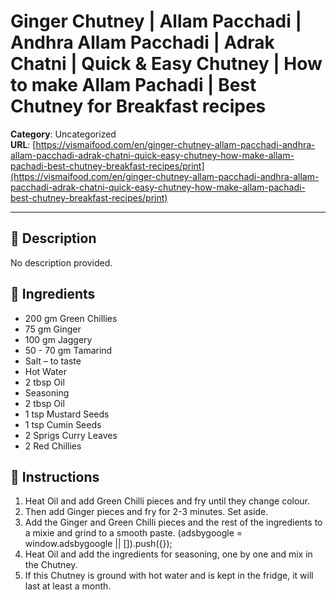# Ginger Chutney | Allam Pacchadi | Andhra Allam Pacchadi | Adrak Chatni | Quick & Easy Chutney | How to make Allam Pachadi | Best Chutney for Breakfast recipes

**Category**: Uncategorized  
**URL**: [https://vismaifood.com/en/ginger-chutney-allam-pacchadi-andhra-allam-pacchadi-adrak-chatni-quick-easy-chutney-how-make-allam-pachadi-best-chutney-breakfast-recipes/print](https://vismaifood.com/en/ginger-chutney-allam-pacchadi-andhra-allam-pacchadi-adrak-chatni-quick-easy-chutney-how-make-allam-pachadi-best-chutney-breakfast-recipes/print)  


---

## 📝 Description
No description provided.



## 🧂 Ingredients
- 200 gm Green Chillies
- 75 gm Ginger
- 100 gm Jaggery
- 50 - 70 gm Tamarind
- Salt – to taste
- Hot Water
- 2 tbsp Oil
- Seasoning
- 2 tbsp Oil
- 1 tsp Mustard Seeds
- 1 tsp Cumin Seeds
- 2 Sprigs Curry Leaves
- 2 Red Chillies

## 🍳 Instructions
1. Heat Oil and add Green Chilli pieces and fry until they change colour.
2. Then add Ginger pieces and fry for 2-3 minutes. Set aside.
3. Add the Ginger and Green Chilli pieces and the rest of the ingredients to a mixie and grind to a smooth paste. (adsbygoogle = window.adsbygoogle || []).push({});
4. Heat Oil and add the ingredients for seasoning, one by one and mix in the Chutney.
5. If this Chutney is ground with hot water and is kept in the fridge, it will last at least a month.


